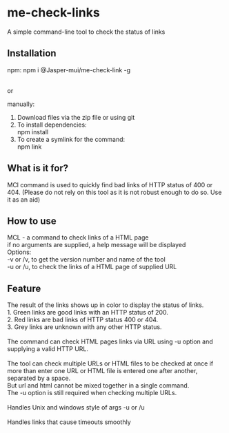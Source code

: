 # me-check-links
A simple command-line tool to check the status of links


<h2>Installation</h2>
npm: npm i @Jasper-mui/me-check-link -g <br/>

<br/>or<br/>

manually:
1. Download files via the zip file or using git<br/>
2. To install dependencies:<br/>
   npm install<br/>  
3. To create a symlink for the command:<br/>
   npm link 
   
<h2>What is it for?</h2>
MCl command is used to quickly find bad links of HTTP status of 400 or 404. (Please do not rely on this tool as it is not robust enough to do so. Use it as an aid) 

<h2>How to use</h2>
MCL - a command to check links of a HTML page<br/>
      if no arguments are supplied, a help message will be displayed<br/>
Options:<br/>
-v or /v,  to get the version number and name of the tool<br/> 
-u or /u,  to check the links of a HTML page of supplied URL<br/> 

<h2>Feature</h2>
The result of the links shows up in color to display the status of links.<br/>  
1. Green links are good links with an HTTP status of 200.<br/> 
2. Red links are bad links of HTTP status 400 or 404.<br/> 
3. Grey links are unknown with any other HTTP status.<br/> 
<br/>  
The command can check HTML pages links via URL using -u option and supplying a valid HTTP URL.<br>
<br>
The tool can check multiple URLs or HTML files to be checked at once if more than enter one URL or HTML file is entered one after another, separated by a space.<br/>
But url and html cannot be mixed together in a single command.<br/>
The -u option is still required when checking multiple URLs.<br/>
<br>
Handles Unix and windows style of args -u or /u<br/>
<br>
Handles links that cause timeouts smoothly

